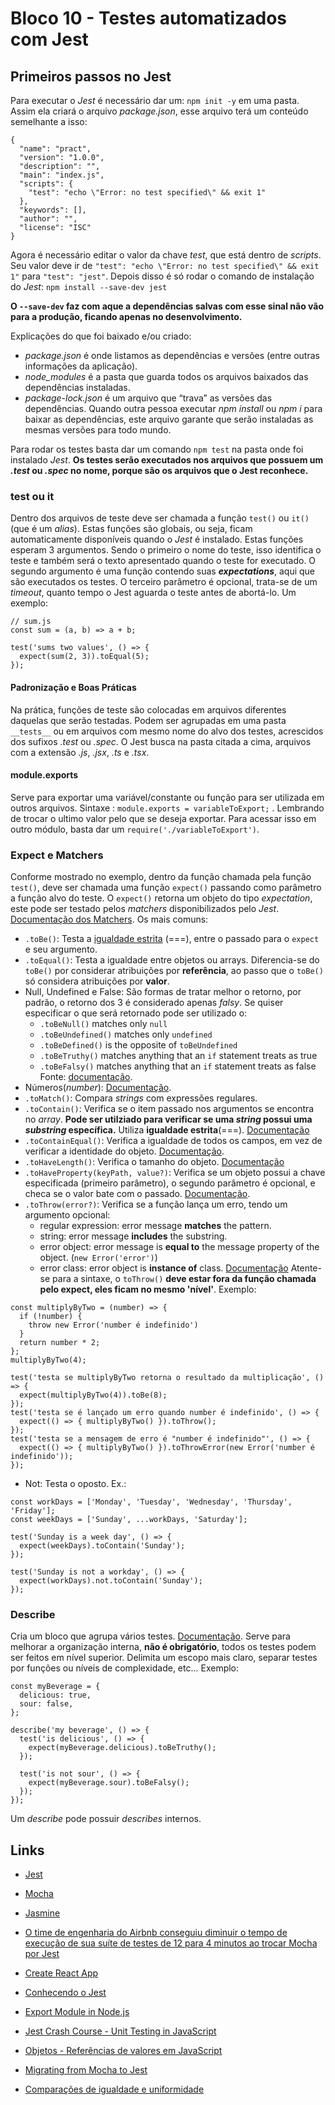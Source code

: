 # Bloco 10 - Testes automatizados com Jest

## Primeiros passos no Jest

Para executar o *Jest* é necessário dar um: `npm init -y` em uma pasta. Assim ela criará o arquivo *package.json*, esse arquivo terá um conteúdo semelhante a isso:

```
{
  "name": "pract",
  "version": "1.0.0",
  "description": "",
  "main": "index.js",
  "scripts": {
    "test": "echo \"Error: no test specified\" && exit 1"
  },
  "keywords": [],
  "author": "",
  "license": "ISC"
}
```

Agora é necessário editar o valor da chave *test*, que está dentro de *scripts*. Seu valor deve ir de `"test": "echo \"Error: no test specified\" && exit 1"` para `"test": "jest"`.
Depois disso é só rodar o comando de instalação do *Jest*: `npm install --save-dev jest`

**O `--save-dev` faz com aque a dependências salvas com esse sinal não vão para a produção, ficando apenas no desenvolvimento.**

Explicações do que foi baixado e/ou criado:

- *package.json* é onde listamos as dependências e versões (entre outras informações da aplicação).
- *node_modules* é a pasta que guarda todos os arquivos baixados das dependências instaladas.
- *package-lock.json* é um arquivo que “trava” as versões das dependências. Quando outra pessoa executar *npm install* ou *npm i* para baixar as dependências, este arquivo garante que serão instaladas as mesmas versões para todo mundo.

Para rodar os testes basta dar um comando `npm test` na pasta onde foi instalado *Jest*.
**Os testes serão executados nos arquivos que possuem um *.test* ou *.spec* no nome, porque são os arquivos que o Jest reconhece.**

### test ou it

Dentro dos arquivos de teste deve ser chamada a função `test()` ou `it()` (que é um *alias*). Estas funções são globais, ou seja, ficam automaticamente disponíveis quando o *Jest* é instalado.
Estas funções esperam 3 argumentos. Sendo o primeiro o nome do teste, isso identifica o teste e também será o texto apresentado quando o teste for executado. O segundo argumento é uma função contendo suas ***expectations***, aqui que são executados os testes. O terceiro parâmetro é opcional, trata-se de um *timeout*, quanto tempo o Jest aguarda o teste antes de abortá-lo. Um exemplo:

```
// sum.js
const sum = (a, b) => a + b;

test('sums two values', () => {
  expect(sum(2, 3)).toEqual(5);
});
```

#### Padronização e Boas Práticas

Na prática, funções de teste são colocadas em arquivos diferentes daquelas que serão testadas. Podem ser agrupadas em uma pasta `__tests__` ou em arquivos com mesmo nome do alvo dos testes, acrescidos dos sufixos *.test* ou *.spec*. O Jest busca na pasta citada a cima, arquivos com a extensão *.js*, *.jsx*, *.ts* e *.tsx*.

#### module.exports

Serve para exportar uma variável/constante ou função para ser utilizada em outros arquivos. Sintaxe : `module.exports = variableToExport;` . Lembrando de trocar o ultimo valor pelo que se deseja exportar.
Para acessar isso em outro módulo, basta dar um `require('./variableToExport')`.

### Expect e Matchers

Conforme mostrado no exemplo, dentro da função chamada pela função `test()`, deve ser chamada uma função `expect()` passando como parâmetro a função alvo do teste. O `expect()` retorna um objeto do tipo *expectation*, este pode ser testado pelos *matchers* disponibilizados pelo *Jest*. [Documentação dos Matchers](https://jestjs.io/docs/expect).
Os mais comuns:

- `.toBe()`: Testa a [igualdade estrita](https://developer.mozilla.org/en-US/docs/Web/JavaScript/Equality_comparisons_and_sameness) (===), entre o passado para o `expect` e seu argumento.
- `.toEqual()`: Testa a igualdade entre objetos ou arrays. Diferencia-se do `toBe()` por considerar atribuições por **referência**, ao passo que o `toBe()` só considera atribuições por **valor**.
- Null, Undefined e False: São formas de tratar melhor o retorno, por padrão, o retorno dos 3 é considerado apenas *falsy*. Se quiser especificar o que será retornado pode ser utilizado o:
  - `.toBeNull()` matches only `null`
  - `.toBeUndefined()` matches only `undefined`
  - `.toBeDefined()` is the opposite of `toBeUndefined`
  - `.toBeTruthy()` matches anything that an `if` statement treats as true
  - `.toBeFalsy()` matches anything that an `if` statement treats as false
  Fonte: [documentação](https://jestjs.io/docs/using-matchers#truthiness).
- Números(*number*): [Documentação](https://jestjs.io/pt-BR/docs/using-matchers#n%C3%BAmeros).
- `.toMatch()`: Compara *strings* com expressões regulares.
- `.toContain()`: Verifica se o item passado nos argumentos se encontra no *array*. **Pode ser utilziado para verificar se uma *string* possui uma *substring* específica.** Utiliza **igualdade estrita**(===). [Documentação](https://jestjs.io/pt-BR/docs/expect#tocontainitem)
- `.toContainEqual()`: Verifica a igualdade de todos os campos, em vez de verificar a identidade do objeto. [Documentação](https://jestjs.io/pt-BR/docs/expect#tocontainequalitem).
- `.toHaveLength()`: Verifica o tamanho do objeto. [Documentação](https://jestjs.io/pt-BR/docs/expect#tohavelengthnumber)
- `.toHaveProperty(keyPath, value?)`: Verifica se um objeto possui a chave especificada (primeiro parâmetro), o segundo parâmetro é opcional, e checa se o valor bate com o passado. [Documentação](https://jestjs.io/pt-BR/docs/expect#tohavepropertykeypath-value).
- `.toThrow(error?)`: Verifica se a função lança um erro, tendo um argumento opcional:
  - regular expression: error message **matches** the pattern.
  - string: error message **includes** the substring.
  - error object: error message is **equal to** the message property of the object. (`new Error('error')`)
  - error class: error object is **instance of** class.
  [Documentação](https://jestjs.io/pt-BR/docs/expect#tothrowerror)
  Atente-se para a sintaxe, o `toThrow()` **deve estar fora da função chamada pelo expect, eles ficam no mesmo 'nível'**. Exemplo:

```
const multiplyByTwo = (number) => {
  if (!number) {
    throw new Error('number é indefinido')
  }
  return number * 2;
};
multiplyByTwo(4);

test('testa se multiplyByTwo retorna o resultado da multiplicação', () => {
  expect(multiplyByTwo(4)).toBe(8);
});
test('testa se é lançado um erro quando number é indefinido', () => {
  expect(() => { multiplyByTwo() }).toThrow();
});
test('testa se a mensagem de erro é "number é indefinido"', () => {
  expect(() => { multiplyByTwo() }).toThrowError(new Error('number é indefinido'));
});
```

- Not: Testa o oposto. Ex.:

```
const workDays = ['Monday', 'Tuesday', 'Wednesday', 'Thursday', 'Friday'];
const weekDays = ['Sunday', ...workDays, 'Saturday'];

test('Sunday is a week day', () => {
  expect(weekDays).toContain('Sunday');
});

test('Sunday is not a workday', () => {
  expect(workDays).not.toContain('Sunday');
});
```

### Describe

Cria um bloco que agrupa vários testes. [Documentação](https://jestjs.io/pt-BR/docs/api#describename-fn). Serve para melhorar a organização interna, **não é obrigatório**, todos os testes podem ser feitos em nível superior. Delimita um escopo mais claro, separar testes por funções ou níveis de complexidade, etc... Exemplo:

```
const myBeverage = {
  delicious: true,
  sour: false,
};

describe('my beverage', () => {
  test('is delicious', () => {
    expect(myBeverage.delicious).toBeTruthy();
  });

  test('is not sour', () => {
    expect(myBeverage.sour).toBeFalsy();
  });
});
```

Um *describe* pode possuir *describes* internos.

## Links

- [Jest](https://jestjs.io/) 
- [Mocha](https://mochajs.org/) 
- [Jasmine](https://jasmine.github.io/)
- [O time de engenharia do Airbnb conseguiu diminuir o tempo de execução de sua suíte de testes de 12 para 4 minutos ao trocar Mocha por Jest](https://medium.com/airbnb-engineering/unlocking-test-performance-migrating-from-mocha-to-jest-2796c508ec50)
- [Create React App](https://github.com/facebook/create-react-app)

- [Conhecendo o Jest](https://medium.com/jaguaribetech/testando-seu-javascript-com-jest-de2a4674f4ad)
- [Export Module in Node.js](https://www.tutorialsteacher.com/nodejs/nodejs-module-exports)
- [Jest Crash Course - Unit Testing in JavaScript](https://www.youtube.com/watch?v=7r4xVDI2vho)
- [Objetos - Referências de valores em JavaScript](https://blog.da2k.com.br/2017/01/25/objetos-referencias-de-valores-em-javascript/)
- [Migrating from Mocha to Jest](https://medium.com/airbnb-engineering/unlocking-test-performance-migrating-from-mocha-to-jest-2796c508ec50)
- [Comparações de igualdade e uniformidade](https://developer.mozilla.org/pt-BR/docs/Web/JavaScript/Equality_comparisons_and_sameness)